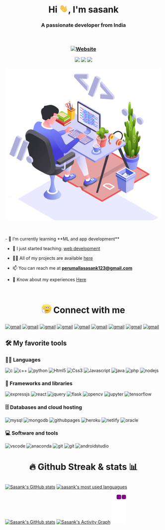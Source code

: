 <h1 align="center">Hi <img src="images/hai.webp" width="28">, I'm sasank</h1>
<h3 align="center">A passionate developer from India</h3>
<br>

<h3 align="center">

[![Website](https://img.shields.io/badge/Website-informational?style=for-the-badge&logo=battledotnet&logoColor=white)](https://github.com/Sasank174)

<!-- temp -->
<!-- ![visitor badge](https://visitor-badge.glitch.me/badge?page_id=sasank174.visitor-badge&left_color=grey&right_color=blue&left_text=Visitors+Count) -->
<!-- [![Years Badge](https://badges.pufler.dev/years/Sasank174)](https://badges.pufler.dev/years/Sasank174) -->
<!-- [![Years Badge](https://badges.pufler.dev/repos/sasank174?)](https://github.com/sasank174?tab=repositories) -->
<!-- <img src = "https://badges.pufler.dev/repos/sasank174?"> -->
<!-- <img src="https://visitor-badge.glitch.me/badge?page_id=sasank174.visitor-badge&left_text=Visitors&right_color=black,left_color=grey"> -->



<img src="https://visitor-badge-reloaded.herokuapp.com/badge?page_id=sasank174&style=flat-square&color=black&logo=github">
<img src="https://badges.pufler.dev/years/Sasank174?style=flat-square&color=black&logo=github">
<img src="https://badges.pufler.dev/repos/sasank174?style=flat-square&color=black&logo=github&d=sa">


</h3>

<p align="center"><img src="images/tech.png" width="500px"></p>
<br><br>
- 🌱 I’m currently learning **ML and app development**

- 🔭 I just started teaching: [web development](https://sasank174.github.io/NPSS-web)

- 👨‍💻 All of my projects are available [here](https://github.com/Sasank174?tab=repositories)

- 📫 You can reach me at **[perumallasasank123@gmail.com](mailto:perumallasasank123@gmail.com)**

- 📄 Know about my experiences [Here](https://github.com/Sasank174/profile/blob/main/Profile.pdf)

<br>

<h1 align="center">

<img src="images/whome.gif" width="30"> Connect with me

</h1>

<p>

[<img alt="gmail" src="https://img.shields.io/badge/Gmail-D14836?style=for-the-badge&logo=gmail&logoColor=white" height="35">](mailto:perumallasasank123@gmail.com)
[<img alt="gmail" src="https://img.shields.io/badge/WhatsApp-25D366?style=for-the-badge&logo=WhatsApp&logoColor=white" height="35">](https://wa.me/918106623632)
[<img alt="gmail" src="https://img.shields.io/badge/GitHub-100000?style=for-the-badge&logo=github&logoColor=white" height="35">](https://github.com/sasank174)
[<img alt="gmail" src="https://img.shields.io/badge/LinkedIn-0077B5?style=for-the-badge&logo=linkedin&logoColor=white" height="35">](https://www.linkedin.com/in/perumalla-sasank-07843b207/)
[<img alt="gmail" src="https://img.shields.io/badge/Telegram-2CA5E0?style=for-the-badge&logo=telegram&logoColor=white" height="35">](https://t.me/Sasank174)
[<img alt="gmail" src="https://img.shields.io/badge/-Hackerrank-2EC866?style=for-the-badge&logo=HackerRank&logoColor=white" height="35">](https://www.hackerrank.com/Sasank174?hr_r=1)
[<img alt="gmail" src="https://img.shields.io/badge/Facebook-1877F2?style=for-the-badge&logo=facebook&logoColor=white" height="35">](https://www.facebook.com/perumalla.sasank)
[<img alt="gmail" src="https://img.shields.io/badge/Instagram-E4405F?style=for-the-badge&logo=instagram&logoColor=white" height="35">](https://www.instagram.com/sasank174/)
[<img alt="gmail" src="https://img.shields.io/badge/stack%20overflow-FE7A16?logo=stack-overflow&logoColor=white&style=for-the-badge" height="35">](https://stackoverflow.com/users/14859365/sasank174)


</p>

## 🛠️ My favorite tools

### 👨‍💻 Languages
<p>
<img alt="c" src="https://img.shields.io/badge/C-00599C?style=for-the-badge&logo=c&logoColor=white">
<img alt="c++" src="https://img.shields.io/badge/C%2B%2B-00599C?style=for-the-badge&logo=c%2B%2B&logoColor=white">
<img alt="python" src="https://img.shields.io/badge/Python-14354C?style=for-the-badge&logo=python&logoColor=white">
<img alt="Html5" src="https://img.shields.io/badge/HTML5-E34F26?style=for-the-badge&logo=html5&logoColor=white">
<img alt="Css3" src="https://img.shields.io/badge/CSS3-1572B6?style=for-the-badge&logo=css3&logoColor=white">
<img alt="Javascript" src="https://img.shields.io/badge/JavaScript-F7DF1E?style=for-the-badge&logo=javascript&logoColor=black">
<img alt="java" src="https://img.shields.io/badge/Java-ED8B00?style=for-the-badge&logo=java&logoColor=white">
<img alt="php" src="https://img.shields.io/badge/PHP-777BB4?style=for-the-badge&logo=php&logoColor=white">
<img alt="nodejs" src="https://img.shields.io/badge/Node.js-43853D?style=for-the-badge&logo=node.js&logoColor=white">
</p>

### 🧰 Frameworks and libraries
<p>
<img alt="expressjs" src="https://img.shields.io/badge/Express.js-404D59?style=for-the-badge">
<img alt="react" src="https://img.shields.io/badge/React-20232A?style=for-the-badge&logo=react&logoColor=61DAFB">
<img alt="jquery" src="https://img.shields.io/badge/jQuery-0769AD?style=for-the-badge&logo=jquery&logoColor=white">
<img alt="flask" src="https://img.shields.io/badge/Flask-000000?style=for-the-badge&logo=flask&logoColor=white">
<img alt="opencv" src="https://img.shields.io/badge/OpenCV-5C3EE8?style=for-the-badge&logo=OpenCV&logoColor=white">
<img alt="jupyter" src="https://img.shields.io/badge/Jupyter-F37626?style=for-the-badge&logo=Jupyter&logoColor=white">
<img alt="tensorflow" src="https://img.shields.io/badge/TensorFlow-FF6F00?style=for-the-badge&logo=TensorFlow&logoColor=white">
</p>

### 🗄️ Databases and cloud hosting
<p>
<img alt="mysql" src="https://img.shields.io/badge/MySQL-4479A1?style=for-the-badge&logo=mysql&logoColor=white">
<img alt="mongodb" src="https://img.shields.io/badge/MongoDB-4EA94B?style=for-the-badge&logo=mongodb&logoColor=white">
<img alt="githubpages" src="https://img.shields.io/badge/GitHub%20pages-222222?style=for-the-badge&logo=github%20pages&logoColor=white">
<img alt="heroku" src="https://img.shields.io/badge/Heroku-430098?style=for-the-badge&logo=heroku&logoColor=white">
<img alt="netlify" src="https://img.shields.io/badge/Netlify-00C7B7?style=for-the-badge&logo=netlify&logoColor=white">
<img alt="oracle" src="https://img.shields.io/badge/Oracle-F00000?style=for-the-badge&logo=oracle&logoColor=white">
</p>

### 💻 Software and tools
<p>
<img alt="vscode" src="https://img.shields.io/badge/VS%20code-007ACC?style=for-the-badge&logo=visual-studio-code&logoColor=white">
<img alt="anaconda" src="https://img.shields.io/badge/Anaconda-44A833?style=for-the-badge&logo=anaconda&logoColor=white">
<img alt="git" src="https://img.shields.io/badge/Git-F05032?style=for-the-badge&logo=git&logoColor=white">
<img alt="git" src="https://img.shields.io/badge/PowerBI-F2C811?style=for-the-badge&logo=Power%20BI&logoColor=white">
<img alt="androidstudio" src="https://img.shields.io/badge/Android%20Studio-3DDC84?style=for-the-badge&logo=android-studio&logoColor=white">
</p>

<h1 align="center">

🔥 Github Streak & stats 📊

</h1>

[![Sasank's GitHub stats](https://github-readme-stats.vercel.app/api?username=Sasank174&title_color=ff8800&text_color=FDFDFD&icon_color=ff8800&hide_border=true&bg_color=151515&show_icons=true&include_all_commits=true&count_private=true&custom_title=Sasank%27s+GitHub+stats&line_height=29)](https://github-readme-stats.vercel.app/api?username=Sasank174&title_color=ff8800&text_color=FDFDFD&icon_color=ff8800&hide_border=true&bg_color=151515&show_icons=true&include_all_commits=true&count_private=true&custom_title=Sasank%27s+GitHub+stats)
[![sasank's most used languagues](https://github-readme-stats.vercel.app/api/top-langs/?username=Sasank174&langs_count=10&layout=compact&custom_title=Sasank%27s+Most+used+Languagues&bg_color=151515&title_color=ff8800&text_color=FDFDFD&hide_border=true&card_width=445)](https://github-readme-stats.vercel.app/api/top-langs/?username=Sasank174&langs_count=10&layout=compact&custom_title=Sasank%27s+Most+used+Languagues&bg_color=151515&title_color=ff8800&text_color=FDFDFD&hide_border=true)
[![Sasank's GitHub stats](http://github-readme-streak-stats.herokuapp.com/?user=Sasank174&theme=dark&hide_border=true&date_format=M%20j%5B%2C%20Y%5D)](http://github-readme-streak-stats.herokuapp.com/?user=Sasank174&theme=dark&hide_border=true&date_format=M%20j%5B%2C%20Y%5D)
[![Sasank's Activity Graph](https://activity-graph.herokuapp.com/graph?username=Sasank174&bg_color=151515&color=FDFDFD&line=ff8800&point=FDFDFD&area_color=FDFDFD&area=true&hide_border=true&custom_title=Sasank%27s+Activity+Graph)](https://activity-graph.herokuapp.com/graph?username=Sasank174&bg_color=151515&color=FDFDFD&line=ff8800&point=FDFDFD&area_color=FDFDFD&area=true&hide_border=true&custom_title=Sasank%27s+Activity+Graph)
![snake gif](https://github.com/sasank174/sasank174/blob/output/github-contribution-grid-snake.gif)
